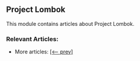## Project Lombok

This module contains articles about Project Lombok.

### Relevant Articles:

- More articles: [[<-- prev]](../lombok-2)